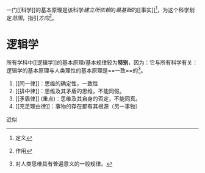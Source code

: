 一门[[科学]]的基本原理是该科学*建立所依赖*的*最基础*的[[事实]][^1]，为这个科学划定*范围*，指引*方向*[^2]。

# 逻辑学
所有学科中[[逻辑学]]的基本原理/基本规律较为**特别**，因为：它与所有科学有关：逻辑学的基本原理与人类理性的基本原理是==一致==的[^3]。
1. [[同一律]]：思维的确定性，一致性
2. [[排中律]]：思维及其矛盾的思维，不能同假。
3. [[矛盾律]] (重点)：思维及其自身的否定，不能同真。
4. [[充足理由律]]：事物的存在都有其根源（另一事物）

近似

[^1]: 定义
[^2]: 作用
[^3]: 对人类思维具有普遍意义的一般规律。